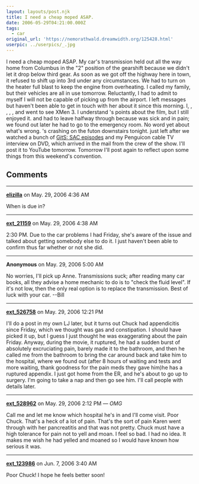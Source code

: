 ```yaml
---
layout: layouts/post.njk
title: I need a cheap moped ASAP.
date: 2006-05-29T04:21:00.000Z
tags:
  - car
original_url: 'https://nemorathwald.dreamwidth.org/125428.html'
userpic: ../userpics/_.jpg
---
```

I need a cheap moped ASAP. My car's transmission held out all the way home from Columbus in the "2" position of the gearshift because we didn't let it drop below third gear. As soon as we got off the highway here in town, it refused to shift up into 3rd under any circumstances. We had to turn on the heater full blast to keep the engine from overheating. I called my family, but their vehicles are all in use tomorrow. Reluctantly, I had to admit to myself I will not be capable of picking up from the airport. I left messages but haven't been able to get in touch with her about it since this morning. I, , , , , and went to see XMen 3. I understand 's points about the film, but I still enjoyed it. and had to leave halfway through because was sick and in pain; we found out later he had to go to the emergency room. No word yet about what's wrong. 's crashing on the futon downstairs tonight. just left after we watched a bunch of [GitS: SAC episodes](http://www.ghostintheshell.tv/) and my Penguicon cable TV interview on DVD, which arrived in the mail from the crew of the show. I'll post it to YouTube tomorrow. Tomorrow I'll post again to reflect upon some things from this weekend's convention.

## Comments

---

**[elizilla](https://www.dreamwidth.org/users/elizilla)** on May. 29, 2006 4:36 AM

When is due in?

---

**[ext_21159](https://www.dreamwidth.org/users/ext_21159)** on May. 29, 2006 4:38 AM

2:30 PM. Due to the car problems I had Friday, she's aware of the issue and talked about getting somebody else to do it. I just haven't been able to confirm thus far whether or not she did.

---

**Anonymous** on May. 29, 2006 5:00 AM

No worries, I'll pick up Anne. Transmissions suck; after reading many car books, all they advise a home mechanic to do is to "check the fluid level". If it's not low, then the only real option is to replace the transmission. Best of luck with your car. --Bill

---

**[ext_526758](https://www.dreamwidth.org/users/ext_526758)** on May. 29, 2006 12:21 PM

I'll do a post in my own LJ later, but it turns out Chuck had appendicitis since Friday, which we thought was gas and constipation. I should have picked it up, but I guess I just thought he was exaggerating about the pain Friday. Anyway, during the movie, it ruptured, he had a sudden burst of absolutely excruciating pain, barely made it to the bathroom, and then he called me from the bathroom to bring the car around back and take him to the hospital, where we found out (after 8 hours of waiting and tests and more waiting, thank goodness for the pain meds they gave him)he has a ruptured appendix. I just got home from the ER, and he's about to go up to surgery. I'm going to take a nap and then go see him. I'll call people with details later.

---

**[ext_528962](https://www.dreamwidth.org/users/ext_528962)** on May. 29, 2006 2:12 PM — *OMG*

Call me and let me know which hospital he's in and I'll come visit. Poor Chuck. That's a heck of a lot of pain. That's the sort of pain Karen went through with her pancreatitis and that was not pretty. Chuck must have a high tolerance for pain not to yell and moan. I feel so bad. I had no idea. It makes me wish he had yelled and moaned so I would have known how serious it was.

---

**[ext_123986](https://www.dreamwidth.org/users/ext_123986)** on Jun. 7, 2006 3:40 AM

Poor Chuck! I hope he feels better soon!
